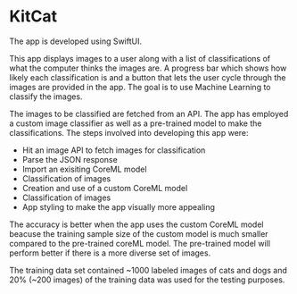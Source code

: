 # KitCat
The app is developed using SwiftUI. 

This app displays images to a user along with a list of classifications of what the computer thinks the images are. A progress bar which shows how likely each classification is and a button that lets the user cycle through the images are provided in the app. The goal is to use Machine Learning to classify the images. 

The images to be classified are fetched from an API. The app has employed a custom image classifier as well as a pre-trained model to make the classifications. 
The steps involved into developing this app were:

  - Hit an image API to fetch images for classification
  - Parse the JSON response
  - Import an exisiting CoreML model
  - Classification of images
  - Creation and use of a custom CoreML model
  - Classification of images
  - App styling to make the app visually more appealing

The accuracy is better when the app uses the custom CoreML model beacuse the training sample size of the custom model is much smaller compared to the pre-trained coreML model. The pre-trained model will perform better if there is a more diverse set of images. 

The training data set contained ~1000 labeled images of cats and dogs and 20% (~200 images) of the training data was used for the testing purposes. 
